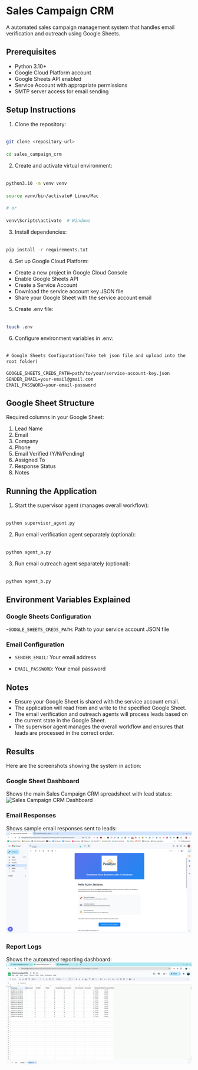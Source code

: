 # Sales Campaign CRM

A automated sales campaign management system that handles email verification and outreach using Google Sheets.

## Prerequisites

- Python 3.10+
- Google Cloud Platform account
- Google Sheets API enabled
- Service Account with appropriate permissions
- SMTP server access for email sending

## Setup Instructions

1. Clone the repository:

```bash

git clone <repository-url>

cd sales_campaign_crm

```

2. Create and activate virtual environment:

```bash

python3.10 -m venv venv

source venv/bin/activate# Linux/Mac

# or

venv\Scripts\activate  # Windows

```

3. Install dependencies:

```bash

pip install -r requirements.txt

```

4. Set up Google Cloud Platform:

- Create a new project in Google Cloud Console
- Enable Google Sheets API
- Create a Service Account
- Download the service account key JSON file
- Share your Google Sheet with the service account email

5. Create .env file:

```bash

touch .env

```

6. Configure environment variables in .env:

```env

# Google Sheets Configuration(Take teh json file and upload into the root folder)

GOOGLE_SHEETS_CREDS_PATH=path/to/your/service-account-key.json
SENDER_EMAIL=your-email@gmail.com
EMAIL_PASSWORD=your-email-password

```

## Google Sheet Structure

Required columns in your Google Sheet:

1. Lead Name
2. Email
3. Company
4. Phone
5. Email Verified (Y/N/Pending)
6. Assigned To
7. Response Status
8. Notes

## Running the Application

1. Start the supervisor agent (manages overall workflow):

```bash

python supervisor_agent.py

```

2. Run email verification agent separately (optional):

```bash

python agent_a.py

```

3. Run email outreach agent separately (optional):

```bash

python agent_b.py

```

## Environment Variables Explained

### Google Sheets Configuration

-`GOOGLE_SHEETS_CREDS_PATH`: Path to your service account JSON file


### Email Configuration
- `SENDER_EMAIL`: Your email address

- `EMAIL_PASSWORD`: Your email password

## Notes

- Ensure your Google Sheet is shared with the service account email.
- The application will read from and write to the specified Google Sheet.
- The email verification and outreach agents will process leads based on the current state in the Google Sheet.
- The supervisor agent manages the overall workflow and ensures that leads are processed in the correct order.

## Results

Here are the screenshots showing the system in action:

### Google Sheet Dashboard
Shows the main Sales Campaign CRM spreadsheet with lead status:
![Sales Campaign CRM Dashboard](./images/SalesCampaignCRM-Spreadsheet.png)

### Email Responses
Shows sample email responses sent to leads:
![Email Response Examples](./images/Email-Response.png)

### Report Logs
Shows the automated reporting dashboard:
![Campaign Report Logs](./images/Report-Logs.png)